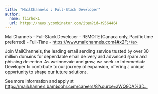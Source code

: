 ```yaml
---
title: "MailChannels : Full-Stack Developer"
author:
  name: fiirhok1
  url: https://news.ycombinator.com/item?id=39564464
---
```

MailChannels - Full-Stack Developer - REMOTE (Canada only, Pacific time preferred) - Full-Time - <a href="https:&#x2F;&#x2F;www.mailchannels.com&#x2F;" rel="nofollow">https:&#x2F;&#x2F;www.mailchannels.com&#x2F;</a>

Join MailChannels, the leading email sending service trusted by over 30 million domains for dependable email delivery and advanced spam and phishing detection. As we innovate and grow, we seek an Intermediate Developer to contribute to our journey of expansion, offering a unique opportunity to shape our future solutions.

See more information and apply at <a href="https:&#x2F;&#x2F;mailchannels.bamboohr.com&#x2F;careers&#x2F;8?source=aWQ9OA%3D%3D" rel="nofollow">https:&#x2F;&#x2F;mailchannels.bamboohr.com&#x2F;careers&#x2F;8?source=aWQ9OA%3D...</a>
